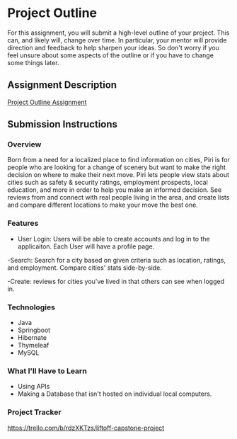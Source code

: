 # Project Outline
For this assignment, you will submit a high-level outline of your project. This can, and likely will, change over time. In particular, your mentor will provide direction and feedback to help sharpen your ideas. So don't worry if you feel unsure about some aspects of the outline or if you have to change some things later.

## Assignment Description
[Project Outline Assignment](https://education.launchcode.org/liftoff/modules/assignments/project-outline)

## Submission Instructions

### Overview
Born from a need for a localized place to find information on cities,
Piri is for people who are looking for a change of scenery but want
to make the right decision on where to make their next move. Piri 
lets people view stats about cities such as safety & security ratings, 
employment prospects, local education, and more in order to help you make
an informed decision. See reviews from and connect with real people 
living in the area, and create lists and compare different locations to 
make your move the best one.

### Features
- User Login: Users will be able to create accounts and log in to the 
applicaiton. Each User will have a profile page.

-Search: Search for a city based on given criteria such as location, 
ratings, and employment. Compare cities' stats side-by-side.

-Create: reviews for cities you've lived in that others can see when 
logged in.

### Technologies
- Java
- Springboot
- Hibernate
- Thymeleaf
- MySQL

### What I'll Have to Learn
- Using APIs
- Making a Database that isn't hosted on individual local computers.

### Project Tracker
https://trello.com/b/rdzXKTzs/liftoff-capstone-project
